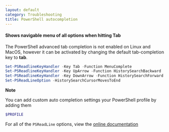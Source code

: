 ```yaml
---
layout: default
category: Troubleshooting
title: PowerShell autocompletion
---
```


#### Shows navigable menu of all options when hitting Tab

The PowerShell advanced tab completion is not enabled on Linux and MacOS, however it can be activated by changing the default tab-completion key to **tab**.

```powershell
Set-PSReadlineKeyHandler -Key Tab -Function MenuComplete
Set-PSReadlineKeyHandler -Key UpArrow -Function HistorySearchBackward
Set-PSReadlineKeyHandler -Key DownArrow -Function HistorySearchForward
Set-PSReadLineOption -HistorySearchCursorMovesToEnd
```

**Note**

You can add custom auto completion settings your PowerShell profile by adding them

```powershell
$PROFILE
```

For all of the `PSReadLine` options, view the [online documentation](https://docs.microsoft.com/en-us/powershell/module/PSReadline/Set-PSReadlineOption?view=powershell-7&viewFallbackFrom=powershell-5.0)
